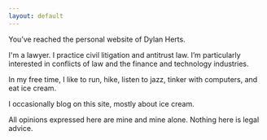 ```yaml
---
layout: default
---
```


You’ve reached the personal website of Dylan Herts.

I'm a lawyer. I practice civil litigation and antitrust law. I’m particularly interested in conflicts of law and the finance and technology industries. 

In my free time, I like to run, hike, listen to jazz, tinker with computers, and eat ice cream.

I occasionally blog on this site, mostly about ice cream. 

All opinions expressed here are mine and mine alone. Nothing here is legal advice.
